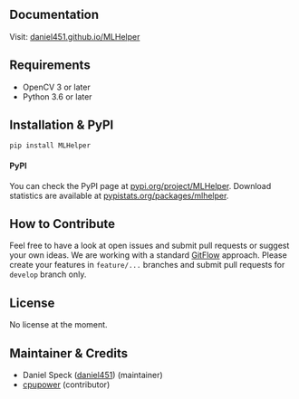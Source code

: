 ## Documentation

Visit: [daniel451.github.io/MLHelper](https://daniel451.github.io/MLHelper/)


## Requirements

 * OpenCV 3 or later
 * Python 3.6 or later


## Installation & PyPI

`pip install MLHelper`

#### PyPI

You can check the PyPI page at [pypi.org/project/MLHelper](https://pypi.org/project/MLHelper/). Download statistics are available at [pypistats.org/packages/mlhelper](https://pypistats.org/packages/mlhelper).


## How to Contribute

Feel free to have a look at open issues and submit pull requests or suggest your own ideas. We are working with a standard [GitFlow](https://www.gitflow.com/) approach. Please create your features in ``feature/...`` branches and submit pull requests for ``develop`` branch only.


## License

No license at the moment.


## Maintainer & Credits

* Daniel Speck ([daniel451](https://github.com/Daniel451)) (maintainer)
* [cpupower](https://github.com/cpupower) (contributor)
